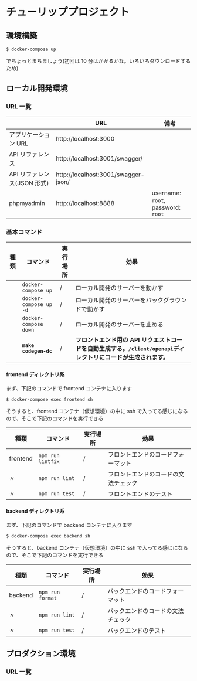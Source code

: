 # チューリッププロジェクト

## 環境構築

```
$ docker-compose up
```

でちょっとまちましょう(初回は 10 分はかかるかな。いろいろダウンロードするため)

## ローカル開発環境


### URL 一覧

|                             | URL                                | 備考                               |
| --------------------------- | ---------------------------------- | ---------------------------------- |
| アプリケーション URL        | http://localhost:3000             |                                    |
| API リファレンス            | http://localhost:3001/swagger/    |                                    |
| API リファレンス(JSON 形式) | http://localhost:3001/swagger-json/ |                                    |
| phpmyadmin                  | http://localhost:8888   | username: `root`, password: `root` |

### 基本コマンド

| 種類 | コマンド               | 実行場所 | 効果                                                                                                             |
| ---- | ---------------------- | -------- | ---------------------------------------------------------------------------------------------------------------- |
|      | `docker-compose up`    | /        | ローカル開発のサーバーを動かす                                                                                   |
|      | `docker-compose up -d` | /        | ローカル開発のサーバーをバックグラウンドで動かす                                                                 |
|      | `docker-compose down`  | /        | ローカル開発のサーバーを止める                                                                                   |
|      | **`make codegen-dc`**  | /        | **フロントエンド用の API リクエストコードを自動生成する。`/client/openapi`ディレクトリにコードが生成されます。** |

#### frontend ディレクトリ系

まず、下記のコマンドで frontend コンテナに入ります

```
$ docker-compose exec frontend sh
```

そうすると、frontend コンテナ（仮想環境）の中に ssh で入ってる感じになるので、そこで下記のコマンドを実行できる

| 種類   | コマンド          | 実行場所 | 効果                                 |
| ------ | ----------------- | -------- | ------------------------------------ |
| frontend | `npm run lintfix` | /        | フロントエンドのコードフォーマット   |
| 〃     | `npm run lint`    | /        | フロントエンドのコードの文法チェック |
| 〃     | `npm run test`    | /        | フロントエンドのテスト               |

#### backend ディレクトリ系

まず、下記のコマンドで backend コンテナに入ります

```
$ docker-compose exec backend sh
```

そうすると、backend コンテナ（仮想環境）の中に ssh で入ってる感じになるので、そこで下記のコマンドを実行できる

| 種類 | コマンド         | 実行場所 | 効果                               |
| ---- | ---------------- | -------- | ---------------------------------- |
| backend  | `npm run format` | /        | バックエンドのコードフォーマット   |
| 〃   | `npm run lint`   | /        | バックエンドのコードの文法チェック |
| 〃   | `npm run test`   | /        | バックエンドのテスト               |

## プロダクション環境
### URL 一覧
